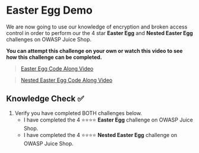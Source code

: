 # Easter Egg Demo

We are now going to use our knowledge of encryption and broken access control in order to perform our the 4 star **Easter Egg** and **Nested Easter Egg** challenges on OWASP Juice Shop. 

**You can attempt this challenge on your own or watch this video to see how this challenge can be completed.**

>[Easter Egg Code Along Video](https://www.loom.com/share/32d1cf89f53e4f81aa0bc8d18181b16f)

>[Nested Easter Egg Code Along Video](https://www.loom.com/share/09ecddf1b67345cbb7ef6b17dbc63bd5)

## Knowledge Check ✅

1. Verify you have completed BOTH challenges below.
    - I have completed the 4 ⭐️⭐️⭐️⭐️ **Easter Egg** challenge on OWASP Juice Shop.
    - I have completed the 4 ⭐️⭐️⭐️⭐️ **Nested Easter Egg** challenge on OWASP Juice Shop.